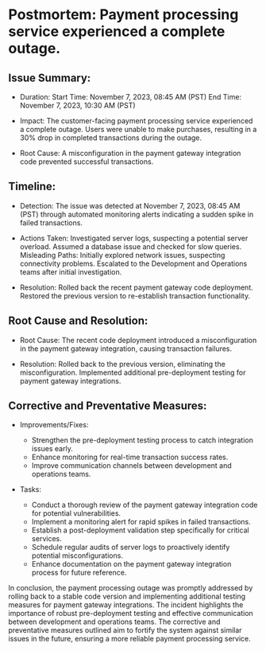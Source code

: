# Postmortem: Payment processing service experienced a complete outage.
## Issue Summary:
- Duration:
    Start Time: November 7, 2023, 08:45 AM (PST)
    End Time: November 7, 2023, 10:30 AM (PST)

- Impact:
    The customer-facing payment processing service experienced a complete outage.
    Users were unable to make purchases, resulting in a 30% drop in completed transactions during the outage.

- Root Cause:
    A misconfiguration in the payment gateway integration code prevented successful transactions.
## Timeline:
- Detection:
The issue was detected at November 7, 2023, 08:45 AM (PST) through automated monitoring alerts indicating a sudden spike in failed transactions.

- Actions Taken:
Investigated server logs, suspecting a potential server overload.
Assumed a database issue and checked for slow queries.
Misleading Paths: Initially explored network issues, suspecting connectivity problems.
Escalated to the Development and Operations teams after initial investigation.

- Resolution:
Rolled back the recent payment gateway code deployment.
Restored the previous version to re-establish transaction functionality.

## Root Cause and Resolution:
- Root Cause:
The recent code deployment introduced a misconfiguration in the payment gateway integration, causing transaction failures.

- Resolution:
Rolled back to the previous version, eliminating the misconfiguration.
Implemented additional pre-deployment testing for payment gateway integrations.
## Corrective and Preventative Measures:

- Improvements/Fixes:
    - Strengthen the pre-deployment testing process to catch integration issues early.
    - Enhance monitoring for real-time transaction success rates.
    - Improve communication channels between development and operations teams.

- Tasks:
    - Conduct a thorough review of the payment gateway integration code for potential vulnerabilities.
    - Implement a monitoring alert for rapid spikes in failed transactions.
    - Establish a post-deployment validation step specifically for critical services.
    - Schedule regular audits of server logs to proactively identify potential misconfigurations.
    - Enhance documentation on the payment gateway integration process for future reference.

In conclusion, the payment processing outage was promptly addressed by rolling back to a stable code version and implementing additional testing measures for payment gateway integrations. The incident highlights the importance of robust pre-deployment testing and effective communication between development and operations teams. The corrective and preventative measures outlined aim to fortify the system against similar issues in the future, ensuring a more reliable payment processing service.
